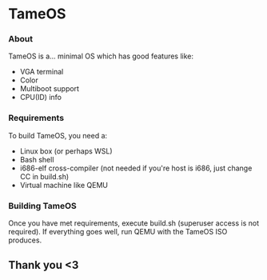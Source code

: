 # TameOS

### About

TameOS is a... minimal OS which has good features like:
- VGA terminal
- Color
- Multiboot support
- CPU(ID) info

### Requirements

To build TameOS, you need a:
- Linux box (or perhaps WSL)
- Bash shell
- i686-elf cross-compiler (not needed if you're host is i686, just change CC in build.sh)
- Virtual machine like QEMU

### Building TameOS

Once you have met requirements, execute build.sh (superuser access is not required).
If everything goes well, run QEMU with the TameOS ISO produces.

## Thank you <3
